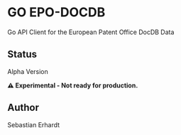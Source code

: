 # GO EPO-DOCDB

Go API Client for the European Patent Office DocDB Data

## Status

Alpha Version

**⚠️ Experimental - Not ready for production.**

## Author
Sebastian Erhardt